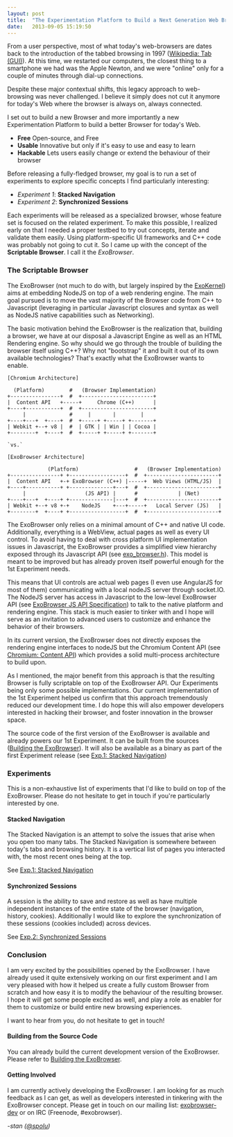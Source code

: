 ```yaml
---
layout: post
title:  "The Experimentation Platform to Build a Next Generation Web Browser"
date:   2013-09-05 15:19:50
---
```


From a user perspective, most of what today's web-browsers are dates back to the introduction of the tabbed browsing in 1997 ([Wikipedia: Tab (GUI)](http://en.wikipedia.org/wiki/Tab_%28GUI%29)). At this time, we restarted our computers, the closest thing to a smartphone we had was the Apple Newton, and we were "online" only for a couple of minutes through dial-up connections. 

Despite these major contextual shifts, this legacy approach to web-browsing was never challenged. I believe it simply does not cut it anymore for today's Web where the browser is always on, always connected.

I set out to build a new Browser and more importantly a new Experimentation Platform to build a better Browser for today's Web.

- **Free** Open-source, and Free
- **Usable** Innovative but only if it's easy to use and easy to learn
- **Hackable** Lets users easily change or extend the behaviour of their browser

Before releasing a fully-fledged browser, my goal is to run a set of experiments to explore specific concepts I find particularly interesting: 

- *Experiment 1*: **Stacked Navigation**
- *Experiment 2*: **Synchronized Sessions**

Each experiments will be released as a specialized browser, whose feature set is focused on the related experiment. To make this possible, I realized early on that I needed a proper testbed to try out concepts, iterate and validate them easily. Using platform-specific UI frameworks and C++ code was probably not going to cut it. So I came up with the concept of the **Scriptable Browser**. I call it the *ExoBrowser*. 


### The Scriptable Browser

The ExoBrowser (not much to do with, but largely inspired by the [ExoKernel](http://en.wikipedia.org/wiki/Exokernel)) aims at embedding NodeJS on top of a web rendering engine. The main goal pursued is to move the vast majority of the Browser code from C++ to Javascript (leveraging in particular Javascript closures and syntax as well as NodeJS native capabilities such as Networking).

The basic motivation behind the ExoBrowser is the realization that, building a browser, we have at our disposal a Javascript Engine as well as an HTML Rendering engine. So why should we go through the trouble of building the browser itself using C++? Why not "bootstrap" it and built it out of its own available technologies? That's exactly what the ExoBrowser wants to enable.

```
[Chromium Architecture]
  
  (Platform)        #   (Browser Implementation)
+----------------+  #  +-----------------------+
|  Content API   +-----+     Chrome (C++)      |
+----+-----------+  #  +-----------------------+
     |              #     |       |        |
+----+---+  +----+  #  +-----+ +-----+ +-------+
| Webkit +--+ v8 |  #  | GTK | | Win | | Cocoa |
+--------+  +----+  #  +-----+ +-----+ +-------+

`vs.`

[ExoBrowser Architecture]

             (Platform)                  #   (Browser Implementation)
+----------------+ +------------------+  #  +-----------------------+
|  Content API   +-+ ExoBrowser (C++) |-----+  Web Views (HTML/JS)  |
+----+-----------+ +--------------+---+  #  +-----------------------+
     |                   (JS API) |      #             | (Net)      
+----+---+  +----+ +--------------|---+  #  +-----------------------+
| Webkit +--+ v8 +-+    NodeJS    +---+-----+   Local Server (JS)   |
+--------+  +----+ +------------------+  #  +-----------------------+
```

The ExoBrowser only relies on a minimal amount of C++ and native UI code. Additionally, everything is a WebView, actual pages as well as every UI control. To avoid having to deal with cross platform UI  implementation issues in Javascript, the ExoBrowser provides a simplified view hierarchy exposed through its Javascript API (see [exo_browser.h](https://github.com/spolu/exo/blob/master/exo_browser/browser/ui/exo_browser.h)). This model is meant to be improved but has already proven itself powerful enough for the 1st Experiment needs.

This means that UI controls are actual web pages (I even use AngularJS for most of them) communicating with a local nodeJS server through socket.IO. The NodeJS server has access in Javascript to the low-level ExoBrowser API (see [ExoBrowser JS API Specification](https://github.com/spolu/exo/blob/master/API.md)) to talk to the native platform and rendering engine. This stack is much easier to tinker with and I hope will serve as an invitation to advanced users to customize and enhance the behavior of their browsers. 

In its current version, the ExoBrowser does not directly exposes the rendering engine interfaces to nodeJS but the Chromium Content API (see [Chromium: Content API](http://www.chromium.org/developers/content-module/content-api)) which provides a solid multi-process architecture to build upon.

As I mentioned, the major benefit from this approach is that the resulting Browser is fully scriptable on top of the ExoBrowser API. Our Experiments being only some possible implementations. Our current implementation of the 1st Experiment helped us confirm that this approach tremendously reduced our development time. I do hope this will also empower developers interested in hacking their browser, and foster innovation in the browser space.

The source code of the first version of the ExoBrowser is available and already powers our 1st Experiment. It can be built from the sources ([Building the ExoBrowser](https://github.com/spolu/exo_browser/wiki/Building-the-ExoBrowser)). It will also be available as a binary as part of the first Experiment release (see [Exp.1: Stacked Navigation](https://github.com/spolu/exo/wiki/Exp.1:-Stacked-Navigation))

### Experiments

This is a non-exhaustive list of experiments that I'd like to build on top of the ExoBrowser. Please do not hesitate to get in touch if you're particularly interested by one.

#### Stacked Navigation

The Stacked Navigation is an attempt to solve the issues that arise when you open too many tabs. The Stacked Navigation is somewhere between today's tabs and browsing history. It is a vertical list of pages you interacted with, the most recent ones being at the top. 

See [Exp.1: Stacked Navigation](https://github.com/spolu/exo/wiki/Exp.1:-Stacked-Navigation)

#### Synchronized Sessions

A session is the ability to save and restore as well as have multiple independent instances of the entire state of the browser (navigation, history, cookies). Additionally I would like to explore the synchronization of these sessions (cookies included) across devices.

See [Exp.2: Synchronized Sessions](https://github.com/spolu/exo/wiki/Exp.2:-Synchronized-Sessions)

### Conclusion

I am very excited by the possibilities opened by the ExoBrowser. I have already used it quite extensively working on our first experiment and I am very pleased with how it helped us create a fully custom Browser from scratch and how easy it is to modify the behaviour of the resulting browser. I hope it will get some people excited as well, and play a role as enabler for them to customize or build entire new browsing experiences.

I want to hear from you, do not hesitate to get in touch!

#### Building from the Source Code

You can already build the current development version of the ExoBrowser. Please refer to [Building the ExoBrowser](https://github.com/spolu/exo_browser/wiki/Building-the-ExoBrowser).

#### Getting Involved

I am currently actively developing the ExoBrowser. I am looking for as much feedback as I can get, as well as developers interested in tinkering with the ExoBrowser concept. Please get in touch on our mailing list: [exobrowser-dev](https://groups.google.com/forum/#!forum/exobrowser-dev) or on IRC (Freenode, #exobrowser).

*-stan ([@spolu](http://github.com/spolu))*
